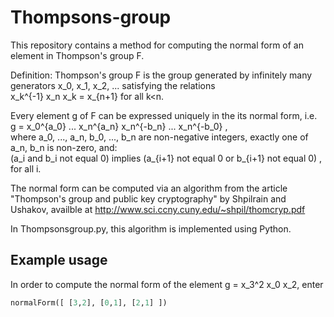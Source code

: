 # Thompsons-group

This repository contains a method for computing the normal form of an element in Thompson's group F. 

Definition: Thompson's group F is the group generated by infinitely many generators x_0, x_1, x_2, ... satisfying the relations<br/> 
x_k^{-1} x_n x_k = x_{n+1} for all k<n. 

Every element g of F can be expressed uniquely in the its normal form, i.e. <br/>
g = x_0^{a_0} ... x_n^{a_n} x_n^{-b_n} ... x_n^{-b_0} , <br/>
where a_0, ..., a_n, b_0, ..., b_n are non-negative integers, exactly one of a_n, b_n is non-zero, and: <br/>
(a_i and b_i not equal 0)    implies   (a_{i+1} not equal 0 or b_{i+1} not equal 0) ,<br/>
for all i.

The normal form can be computed via an algorithm from the article "Thompson's group and
public key cryptography" by Shpilrain and Ushakov, availble at
http://www.sci.ccny.cuny.edu/~shpil/thomcryp.pdf

In Thompsonsgroup.py, this algorithm is implemented using Python.

## Example usage

In order to compute the normal form of the element g = x_3^2 x_0 x_2, enter
```python 
normalForm([ [3,2], [0,1], [2,1] ])
```

